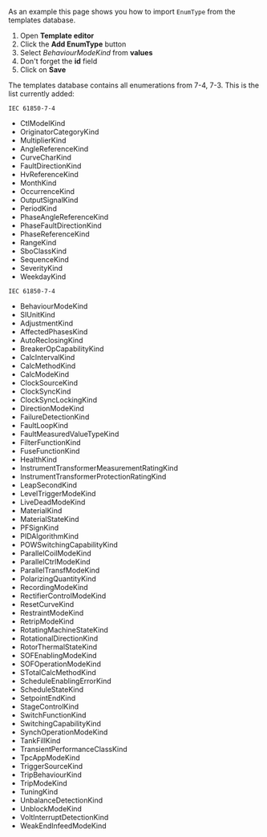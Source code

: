 As an example this page shows you how to import `EnumType` from the templates database.

1. Open **Template editor**
2. Click the **Add EnumType** button
3. Select *BehaviourModeKind* from **values**
4. Don't forget the **id** field
6. Click on **Save**

The templates database contains all enumerations from 7-4, 7-3. This is the list currently added:

`IEC 61850-7-4`
 - CtlModelKind
 - OriginatorCategoryKind
 - MultiplierKind
 - AngleReferenceKind
 - CurveCharKind
 - FaultDirectionKind
 - HvReferenceKind
 - MonthKind
 - OccurrenceKind
 - OutputSignalKind
 - PeriodKind
 - PhaseAngleReferenceKind
 - PhaseFaultDirectionKind
 - PhaseReferenceKind
 - RangeKind
 - SboClassKind
 - SequenceKind
 - SeverityKind
 - WeekdayKind
 
 `IEC 61850-7-4`
 - BehaviourModeKind
 - SIUnitKind
 - AdjustmentKind
 - AffectedPhasesKind
 - AutoReclosingKind
 - BreakerOpCapabilityKind
 - CalcIntervalKind
 - CalcMethodKind
 - CalcModeKind
 - ClockSourceKind
 - ClockSyncKind
 - ClockSyncLockingKind
 - DirectionModeKind
 - FailureDetectionKind
 - FaultLoopKind
 - FaultMeasuredValueTypeKind
 - FilterFunctionKind
 - FuseFunctionKind
 - HealthKind
 - InstrumentTransformerMeasurementRatingKind
 - InstrumentTransformerProtectionRatingKind
 - LeapSecondKind
 - LevelTriggerModeKind
 - LiveDeadModeKind
 - MaterialKind
 - MaterialStateKind
 - PFSignKind
 - PIDAlgorithmKind
 - POWSwitchingCapabilityKind
 - ParallelCoilModeKind
 - ParallelCtrlModeKind
 - ParallelTransfModeKind
 - PolarizingQuantityKind
 - RecordingModeKind
 - RectifierControlModeKind
 - ResetCurveKind
 - RestraintModeKind
 - RetripModeKind
 - RotatingMachineStateKind
 - RotationalDirectionKind
 - RotorThermalStateKind
 - SOFEnablingModeKind
 - SOFOperationModeKind
 - STotalCalcMethodKind
 - ScheduleEnablingErrorKind
 - ScheduleStateKind
 - SetpointEndKind
 - StageControlKind
 - SwitchFunctionKind
 - SwitchingCapabilityKind
 - SynchOperationModeKind
 - TankFillKind
 - TransientPerformanceClassKind
 - TpcAppModeKind
 - TriggerSourceKind
 - TripBehaviourKind
 - TripModeKind
 - TuningKind
 - UnbalanceDetectionKind
 - UnblockModeKind
 - VoltInterruptDetectionKind
 - WeakEndInfeedModeKind